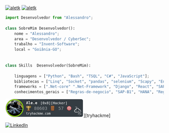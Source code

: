 [![aletk](https://github-readme-stats.vercel.app/api?username=aletk&theme=highcontrast)](https://github.com/anuraghazra/github-readme-stats)
[![aletk](https://github-readme-stats.vercel.app/api/top-langs/?username=aletk&hide=html&layout=compact&theme=highcontrast)](https://github.com/anuraghazra/github-readme-stats)

```python
import Desenvolvedor from "Alessandro";

class SobreMim Desenvolvedor():
    nome = "Alessandro";
    area = "Desenvolvedor / CyberSec";
    trabalho = "Invent-Software";
    local = "Goiânia-GO";


class Skills  Desenvolvedor(SobreMim):

    linguagens = ["Python", "Bash", "TSQL", "C#", "JavaScript"];
    bibliotecas = ["Linq", "Socket", "pandas", "selenium", "Scapy", "Entre diversos Outros"];
    frameworks = [".Net-core" ".Net-Framework", "Django", "React", "SAPIU5"];
    conhecimentos_gerais = ["Regras-de-negocio", "SAP-B1", "HANA", "Regras-Fiscais", "Linux", "Windows", "Redes" ]

```
![Ale.e tryhackme stats](https://raw.githubusercontent.com/aletk/aletk/master/assets/thm_propic.png)][tryhackme]

<p align="left">
  <a href="#" title="LinkedIn">
  <img src="https://img.shields.io/badge/-Linkedin-0e76a8?style=flat-square&logo=Linkedin&logoColor=white&link=https://www.linkedin.com/in/alessandro-dos-santos-5a1856214/" alt="LinkedIn"/></a>
</p>

